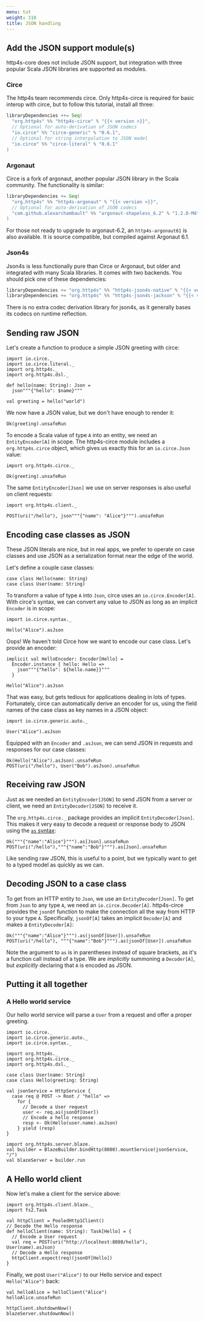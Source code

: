 ```yaml
---
menu: tut
weight: 310
title: JSON handling
---
```


## Add the JSON support module(s)

http4s-core does not include JSON support, but integration with three
popular Scala JSON libraries are supported as modules.

### Circe

The http4s team recommends circe.  Only http4s-circe is required for
basic interop with circe, but to follow this tutorial, install all three:

```scala
libraryDependencies ++= Seq(
  "org.http4s" %% "http4s-circe" % "{{< version >}}",
  // Optional for auto-derivation of JSON codecs
  "io.circe" %% "circe-generic" % "0.6.1",
  // Optional for string interpolation to JSON model
  "io.circe" %% "circe-literal" % "0.6.1"
)
```

### Argonaut

Circe is a fork of argonaut, another popular JSON library in the Scala
community.  The functionality is similar:

```scala
libraryDependencies += Seq(
  "org.http4s" %% "http4s-argonaut" % "{{< version >}}",
  // Optional for auto-derivation of JSON codecs
  "com.github.alexarchambault" %% "argonaut-shapeless_6.2" % "1.2.0-M4"
)
```

For those not ready to upgrade to argonaut-6.2, an `http4s-argonaut61`
is also available.  It is source compatible, but compiled against
Argonaut 6.1.

### Json4s

Json4s is less functionally pure than Circe or Argonaut, but older and
integrated with many Scala libraries.  It comes with two backends.
You should pick one of these dependencies:

```scala
libraryDependencies += "org.http4s" %% "http4s-json4s-native" % "{{< version >}}"
libraryDependencies += "org.http4s" %% "http4s-json4s-jackson" % "{{< version >}}"
```

There is no extra codec derivation library for json4s, as it generally
bases its codecs on runtime reflection.

## Sending raw JSON

Let's create a function to produce a simple JSON greeting with circe:

```tut:book
import io.circe._
import io.circe.literal._
import org.http4s._
import org.http4s.dsl._

def hello(name: String): Json =
  json"""{"hello": $name}"""
  
val greeting = hello("world")
```

We now have a JSON value, but we don't have enough to render it:

```tut:fail
Ok(greeting).unsafeRun
```

To encode a Scala value of type `A` into an entity, we need an
`EntityEncoder[A]` in scope.  The http4s-circe module includes a
`org.http4s.circe` object, which gives us exactly this for an
`io.circe.Json` value:

```tut:book
import org.http4s.circe._

Ok(greeting).unsafeRun
```

The same `EntityEncoder[Json]` we use on server responses is also
useful on client requests:

```tut:book
import org.http4s.client._

POST(uri("/hello"), json"""{"name": "Alice"}""").unsafeRun
```

## Encoding case classes as JSON

These JSON literals are nice, but in real apps, we prefer to operate
on case classes and use JSON as a serialization format near the edge
of the world.

Let's define a couple case classes:

```tut:silent
case class Hello(name: String)
case class User(name: String)
```

To transform a value of type `A` into `Json`, circe uses an
`io.circe.Encoder[A]`.  With circe's syntax, we can convert any value
to JSON as long as an implicit `Encoder` is in scope:

```tut:silent
import io.circe.syntax._
```

```tut:fail
Hello("Alice").asJson
```

Oops!  We haven't told Circe how we want to encode our case class.
Let's provide an encoder:

```tut:book
implicit val HelloEncoder: Encoder[Hello] =
  Encoder.instance { hello: Hello => 
    json"""{"hello": ${hello.name}}"""
  }
  
Hello("Alice").asJson
```

That was easy, but gets tedious for applications dealing in lots of
types.  Fortunately, circe can automatically derive an encoder for us,
using the field names of the case class as key names in a JSON object:

```tut:book
import io.circe.generic.auto._

User("Alice").asJson
```

Equipped with an `Encoder` and `.asJson`, we can send JSON in requests
and responses for our case classes:

```tut:book
Ok(Hello("Alice").asJson).unsafeRun
POST(uri("/hello"), User("Bob").asJson).unsafeRun
```

## Receiving raw JSON

Just as we needed an `EntityEncoder[JSON]` to send JSON from a server
or client, we need an `EntityDecoder[JSON]` to receive it.

The `org.http4s.circe._` package provides an implicit
`EntityDecoder[Json]`.  This makes it very easy to decode a request or
response body to JSON using the [`as` syntax]:

```tut:book
Ok("""{"name":"Alice"}""").as[Json].unsafeRun
POST(uri("/hello"),"""{"name":"Bob"}""").as[Json].unsafeRun
```

Like sending raw JSON, this is useful to a point, but we typically
want to get to a typed model as quickly as we can.

## Decoding JSON to a case class

To get from an HTTP entity to `Json`, we use an `EntityDecoder[Json]`.
To get from `Json` to any type `A`, we need an `io.circe.Decoder[A]`.
http4s-circe provides the `jsonOf` function to make the connection all
the way from HTTP to your type `A`.  Specifically, `jsonOf[A]` takes
an implicit `Decoder[A]` and makes a `EntityDecoder[A]`:

```tut:book
Ok("""{"name":"Alice"}""").as(jsonOf[User]).unsafeRun
POST(uri("/hello"), """{"name":"Bob"}""").as(jsonOf[User]).unsafeRun
```

Note the argument to `as` is in parentheses instead of square
brackets, as it's a function call instead of a type.  We are
_implicitly_ summoning a `Decoder[A]`, but _explicitly_ declaring that
`A` is encoded as JSON.

## Putting it all together

### A Hello world service

Our hello world service will parse a `User` from a request and offer a
proper greeting.

```tut:silent
import io.circe._
import io.circe.generic.auto._
import io.circe.syntax._

import org.http4s._
import org.http4s.circe._
import org.http4s.dsl._

case class User(name: String)
case class Hello(greeting: String)

val jsonService = HttpService {
  case req @ POST -> Root / "hello" =>
    for {
	  // Decode a User request
	  user <- req.as(jsonOf[User])
	  // Encode a hello response
	  resp <- Ok(Hello(user.name).asJson)
    } yield (resp)
}

import org.http4s.server.blaze._
val builder = BlazeBuilder.bindHttp(8080).mountService(jsonService, "/")
val blazeServer = builder.run
```

## A Hello world client

Now let's make a client for the service above:

```tut:silent
import org.http4s.client.blaze._
import fs2.Task

val httpClient = PooledHttp1Client()
// Decode the Hello response
def helloClient(name: String): Task[Hello] = {
  // Encode a User request
  val req = POST(uri("http://localhost:8080/hello"), User(name).asJson)
  // Decode a Hello response
  httpClient.expect(req)(jsonOf[Hello])
}
```

Finally, we post `User("Alice")` to our Hello service and expect
`Hello("Alice")` back:

```tut:book
val helloAlice = helloClient("Alice")
helloAlice.unsafeRun
```

```tut:invisible
httpClient.shutdownNow()
blazeServer.shutdownNow()
```

[argonaut-shapeless]: https://github.com/alexarchambault/argonaut-shapeless
[circe-generic]: https://github.com/travisbrown/circe#codec-derivation
[jsonExtract]: https://github.com/http4s/http4s/blob/master/json4s/src/main/scala/org/http4s/json4s/Json4sInstances.scala#L29
[`as` syntax]: ../api/index.html#org.http4s.MessageOps@as[T](implicitdecoder:org.http4s.EntityDecoder[T]):scalaz.concurrent.Task[T]
